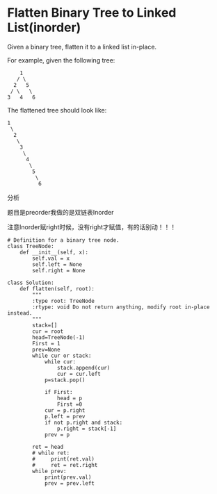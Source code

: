 # Flatten Binary Tree to Linked List\(inorder\)

Given a binary tree, flatten it to a linked list in-place.

For example, given the following tree:

```text
    1
   / \
  2   5
 / \   \
3   4   6
```

The flattened tree should look like:

```text
1
 \
  2
   \
    3
     \
      4
       \
        5
         \
          6
```

分析

题目是preorder我做的是双链表Inorder

注意Inorder赋right时候，没有right才赋值，有的话别动！！！

```text
# Definition for a binary tree node.
class TreeNode:
    def __init__(self, x):
        self.val = x
        self.left = None
        self.right = None

class Solution:
    def flatten(self, root):
        """
        :type root: TreeNode
        :rtype: void Do not return anything, modify root in-place instead.
        """
        stack=[]
        cur = root
        head=TreeNode(-1)
        First = 1
        prev=None
        while cur or stack:
            while cur:
                stack.append(cur)
                cur = cur.left
            p=stack.pop()

            if First:
                head = p
                First =0
            cur = p.right
            p.left = prev
            if not p.right and stack:
                p.right = stack[-1]
            prev = p

        ret = head
        # while ret:
        #     print(ret.val)
        #     ret = ret.right
        while prev:
            print(prev.val)
            prev = prev.left
```


